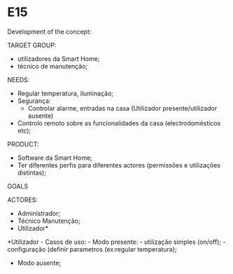 # E15

Development of the concept:

TARGET GROUP:
  - utilizadores da Smart Home;
  - técnico de manutenção;
  
NEEDS:
  - Regular temperatura, iluminação;
  - Segurança:
    - Controlar alarme, entradas na casa
    (Utilizador presente/utilizador ausente)
  - Controlo remoto sobre as funcionalidades da casa (electrodomésticos  etc);
  
 PRODUCT:
  - Software da Smart Home;
  - Ter diferentes perfis para diferentes actores (permissões e utilizações distintas);
  
  GOALS
  
  
  
  
  
  
  
ACTORES:
  - Administrador;
  - Técnico Manutenção;
  - Utilizador*  
 
 *Utilizador - Casos de uso:
    - Modo presente:
     - utilização simples (on/off);
     - configuração (definir parametros (ex:regular temperatura);
   - Modo ausente;
    
    
  

